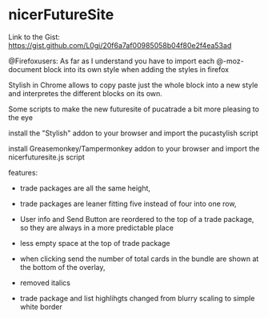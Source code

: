 # nicerFutureSite

Link to the Gist: https://gist.github.com/L0gi/20f6a7af00985058b04f80e2f4ea53ad

@Firefoxusers: As far as I understand you have to import each @-moz-document block into its own style when adding the styles in firefox

Stylish in Chrome allows to copy paste just the whole block into a new style and interpretes the different blocks on its own.

Some scripts to make the new futuresite of pucatrade a bit more pleasing to the eye

install the "Stylish" addon to your browser and import the pucastylish script

install Greasemonkey/Tampermonkey addon to your browser and import the nicerfuturesite.js script

features:
- trade packages are all the same height, 

- trade packages are leaner fitting five instead of four into one row,

- User info and Send Button are reordered to the top of a trade package, so they are always in a more predictable place

- less empty space at the top of trade package

- when clicking send the number of total cards in the bundle are shown at the bottom of the overlay, 

- removed italics 

- trade package and list highlihgts changed from blurry scaling to simple white border
